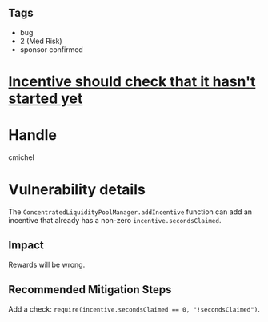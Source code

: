 ## Tags

- bug
- 2 (Med Risk)
- sponsor confirmed

# [Incentive should check that it hasn't started yet](https://github.com/code-423n4/2021-09-sushitrident-2-findings/issues/42) 

# Handle

cmichel


# Vulnerability details

The `ConcentratedLiquidityPoolManager.addIncentive` function can add an incentive that already has a non-zero `incentive.secondsClaimed`.

## Impact
Rewards will be wrong.

## Recommended Mitigation Steps
Add a check: `require(incentive.secondsClaimed == 0, "!secondsClaimed")`.


